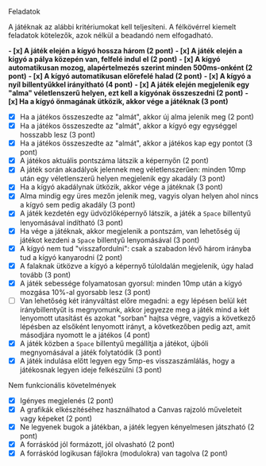 Feladatok

A játéknak az alábbi kritériumokat kell teljesíteni. A félkövérrel kiemelt feladatok kötelezők, azok nélkül a beadandó nem elfogadható.

**- [x] A játék elején a kígyó hossza három (2 pont)**
**- [x] A játék elején a kígyó a pálya közepén van, felfelé indul el (2 pont)**
**- [x] A kígyó automatikusan mozog, alapértelmezés szerint minden 500ms-onként (2 pont)**
**- [x] A kígyó automatikusan előrefelé halad (2 pont)**
**- [x] A kígyó a nyíl billentyűkkel irányítható (4 pont)**
**- [x] A játék elején megjelenik egy "alma" véletlenszerű helyen, ezt kell a kígyónak összeszedni (2 pont)**
**- [x] Ha a kígyó önmagának ütközik, akkor vége a játéknak (3 pont)**
- [x] Ha a játékos összeszedte az "almát", akkor új alma jelenik meg (2 pont)
- [x] Ha a játékos összeszedte az "almát", akkor a kígyó egy egységgel hosszabb lesz (3 pont)
- [x] Ha a játékos összeszedte az "almát", akkor a játékos kap egy pontot (3 pont)
- [x] A játékos aktuális pontszáma látszik a képernyőn (2 pont)
- [x] A játék során akadályok jelennek meg véletlenszerűen: minden 10mp után egy véletlenszerű helyen megjelenik egy akadály (3 pont)
- [x] Ha a kígyó akadálynak ütközik, akkor vége a játéknak (3 pont)
- [x] Alma mindig egy üres mezőn jelenik meg, vagyis olyan helyen ahol nincs a kígyó sem pedig akadály (3 pont)
- [x] A játék kezdetén egy üdvözlőképernyő látszik, a játék a `Space` billentyű lenyomásával indítható (3 pont)
- [x] Ha vége a játéknak, akkor megjelenik a pontszám, van lehetőség új játékot kezdeni a `Space` billentyű lenyomásával (3 pont)
- [x] A kígyó nem tud "visszafordulni": csak a szabadon lévő három irányba tud a kígyó kanyarodni (2 pont)
- [x] A falaknak ütközve a kígyó a képernyő túloldalán megjelenik, úgy halad tovább (3 pont)
- [x] A játék sebessége folyamatosan gyorsul: minden 10mp után a kígyó mozgása 10%-al gyorsabb lesz (3 pont)
- [ ] Van lehetőség két irányváltást előre megadni: a egy lépésen belül két iránybillentyűt is megnyomunk, akkor jegyezze meg a játék mind a két lenyomott utasítást és azokat "sorban" hajtsa végre, vagyis a következő lépésben az elsőként lenyomott irányt, a következőben pedig azt, amit másodjára nyomott le a játékos (4 pont)
- [x] A játék közben a `Space` billentyű megállítja a játékot, újbóli megnyomásával a játék folytatódik (3 pont)
- [x] A játék indulása előtt legyen egy 5mp-es visszaszámlálás, hogy a játékosnak legyen ideje felkészülni (3 pont)

Nem funkcionális követelmények

- [x] Igényes megjelenés (2 pont)
- [x] A grafikák elkészítéséhez használhatod a Canvas rajzoló műveleteit vagy képeket (2 pont)
- [x] Ne legyenek bugok a játékban, a játék legyen kényelmesen játszható (2 pont)
- [x] A forráskód jól formázott, jól olvasható (2 pont)
- [x] A forráskód logikusan fájlokra (modulokra) van tagolva (2 pont)
